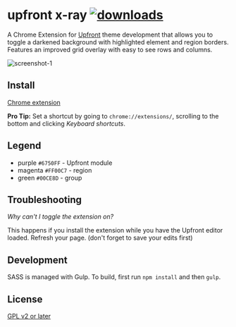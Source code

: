 # upfront x-ray [![downloads](https://img.shields.io/chrome-web-store/d/ffbcjeconbomjemdfonepohgkimbknga.svg)](https://chrome.google.com/webstore/detail/upfront-x-ray/ffbcjeconbomjemdfonepohgkimbknga)

A Chrome Extension for [Upfront](https://premium.wpmudev.org/blog/introducing-upfront/) theme development that allows you to toggle a darkened background with highlighted element and region borders. Features an improved grid overlay with easy to see rows and columns.

![screenshot-1](https://cloud.githubusercontent.com/assets/6676674/13902882/932d0624-ee35-11e5-8c19-7a5cbbd1e4e5.png)

## Install

[Chrome extension](https://chrome.google.com/webstore/detail/upfront-x-ray/ffbcjeconbomjemdfonepohgkimbknga)

**Pro Tip:** Set a shortcut by going to `chrome://extensions/`, scrolling to the bottom and clicking _Keyboard shortcuts_.

## Legend

+ purple `#6750FF` - Upfront module
+ magenta `#FF00C7` - region
+ green `#00CE8D` - group

## Troubleshooting

*Why can't I toggle the extension on?*

This happens if you install the extension while you have the Upfront editor loaded. Refresh your page. (don't forget to save your edits first)

## Development

SASS is managed with Gulp. To build, first run `npm install` and then `gulp`.

## License

[GPL v2 or later](LICENSE)
